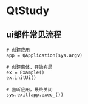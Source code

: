 # QtStudy

## ui部件常见流程
```Cython
# 创建应用
app = QApplication(sys.argv)

# 创建窗体，开始布局
ex = Example()
ex.initUi()

# 监听应用，最终关闭
sys.exit(app.exec_())
```